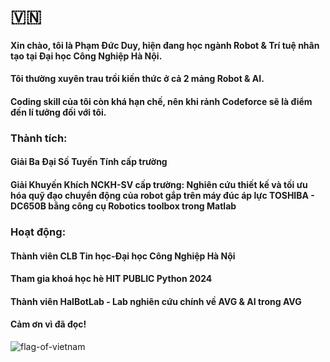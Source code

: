 # 🇻🇳
#### Xin chào, tôi là Phạm Đức Duy, hiện đang học ngành Robot & Trí tuệ nhân tạo tại Đại học Công Nghiệp Hà Nội.
#### Tôi thường xuyên trau trồi kiến thức ở cả 2 mảng Robot & AI.
#### Coding skill của tôi còn khá hạn chế, nên khi rảnh Codeforce sẽ là điểm đến lí tưởng đối với tôi.
### Thành tích:
#### Giải Ba Đại Số Tuyến Tính cấp trường
#### Giải Khuyến Khích NCKH-SV cấp trường: Nghiên cứu thiết kế và tối ưu hóa quỹ đạo chuyển động của robot gắp trên máy đúc áp lực TOSHIBA - DC650B bằng công cụ Robotics toolbox trong Matlab
### Hoạt động:
#### Thành viên CLB Tin học-Đại học Công Nghiệp Hà Nội
#### Tham gia khoá học hè HIT PUBLIC Python 2024
#### Thành viên HaIBotLab - Lab nghiên cứu chính về AVG & AI trong AVG
#### Cảm ơn vì đã đọc!
![flag-of-vietnam](https://github.com/user-attachments/assets/40874806-e7ea-47b6-aa87-2298708b5edd)
